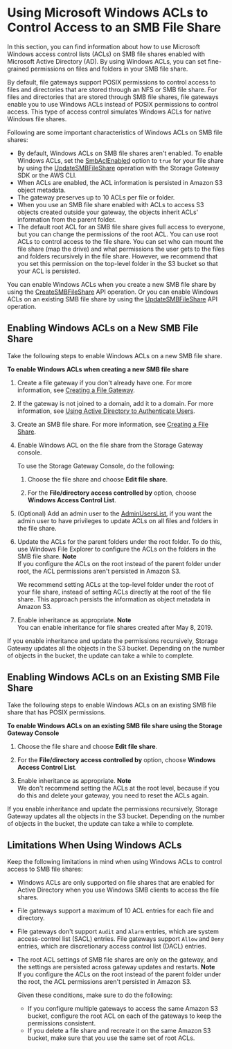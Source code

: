 # Using Microsoft Windows ACLs to Control Access to an SMB File Share<a name="smb-acl"></a>

In this section, you can find information about how to use Microsoft Windows access control lists \(ACLs\) on SMB file shares enabled with Microsoft Active Directory \(AD\)\. By using Windows ACLs, you can set fine\-grained permissions on files and folders in your SMB file share\. 

By default, file gateways support POSIX permissions to control access to files and directories that are stored through an NFS or SMB file share\. For files and directories that are stored through SMB file shares, file gateways enable you to use Windows ACLs instead of POSIX permissions to control access\. This type of access control simulates Windows ACLs for native Windows file shares\. 

Following are some important characteristics of Windows ACLs on SMB file shares:
+ By default, Windows ACLs on SMB file shares aren't enabled\. To enable Windows ACLs, set the [SmbAclEnabled](https://docs.aws.amazon.com/storagegateway/latest/APIReference/API_CreateSMBFileShare.html#StorageGateway-CreateSMBFileShare-request-SMBACLEnabled) option to `true` for your file share by using the [UpdateSMBFileShare](https://docs.aws.amazon.com/storagegateway/latest/APIReference/API_UpdateSMBFileShare.html) operation with the Storage Gateway SDK or the AWS CLI\.
+ When ACLs are enabled, the ACL information is persisted in Amazon S3 object metadata\.
+ The gateway preserves up to 10 ACLs per file or folder\.
+ When you use an SMB file share enabled with ACLs to access S3 objects created outside your gateway, the objects inherit ACLs' information from the parent folder\.
+ The default root ACL for an SMB file share gives full access to everyone, but you can change the permissions of the root ACL\. You can use root ACLs to control access to the file share\. You can set who can mount the file share \(map the drive\) and what permissions the user gets to the files and folders recursively in the file share\. However, we recommend that you set this permission on the top\-level folder in the S3 bucket so that your ACL is persisted\. 

You can enable Windows ACLs when you create a new SMB file share by using the [CreateSMBFileShare](https://docs.aws.amazon.com/storagegateway/latest/APIReference/API_CreateSMBFileShare.html) API operation\. Or you can enable Windows ACLs on an existing SMB file share by using the [UpdateSMBFileShare](https://docs.aws.amazon.com/storagegateway/latest/APIReference/API_UpdateSMBFileShare.html) API operation\.

## Enabling Windows ACLs on a New SMB File Share<a name="enable-acl-new-fileshare"></a>

Take the following steps to enable Windows ACLs on a new SMB file share\.

**To enable Windows ACLs when creating a new SMB file share**

1. Create a file gateway if you don't already have one\. For more information, see [Creating a File Gateway](create-file-gateway.md)\. 

1. If the gateway is not joined to a domain, add it to a domain\. For more information, see [Using Active Directory to Authenticate Users](managing-gateway-file.md#enable-ad-settings)\. 

1. Create an SMB file share\. For more information, see [Creating a File Share](GettingStartedCreateFileShare.md)\. 

1. Enable Windows ACL on the file share from the Storage Gateway console\.

   To use the Storage Gateway Console, do the following:

   1. Choose the file share and choose **Edit file share**\.

   1. For the **File/directory access controlled by** option, choose **Windows Access Control List**\.

1. \(Optional\) Add an admin user to the [AdminUsersList](https://docs.aws.amazon.com/storagegateway/latest/APIReference/API_CreateSMBFileShare.html#StorageGateway-CreateSMBFileShare-request-AdminUserList), if you want the admin user to have privileges to update ACLs on all files and folders in the file share\.

1. Update the ACLs for the parent folders under the root folder\. To do this, use Windows File Explorer to configure the ACLs on the folders in the SMB file share\.
**Note**  
If you configure the ACLs on the root instead of the parent folder under root, the ACL permissions aren't persisted in Amazon S3\.

   We recommend setting ACLs at the top\-level folder under the root of your file share, instead of setting ACLs directly at the root of the file share\. This approach persists the information as object metadata in Amazon S3\.

1. Enable inheritance as appropriate\.
**Note**  
You can enable inheritance for file shares created after May 8, 2019\. 

If you enable inheritance and update the permissions recursively, Storage Gateway updates all the objects in the S3 bucket\. Depending on the number of objects in the bucket, the update can take a while to complete\. 

## Enabling Windows ACLs on an Existing SMB File Share<a name="enable-acl-existing-fileshare"></a>

Take the following steps to enable Windows ACLs on an existing SMB file share that has POSIX permissions\.

**To enable Windows ACLs on an existing SMB file share using the Storage Gateway Console**

1. Choose the file share and choose **Edit file share**\.

1. For the **File/directory access controlled by** option, choose **Windows Access Control List**\.

1. Enable inheritance as appropriate\.
**Note**  
We don't recommend setting the ACLs at the root level, because if you do this and delete your gateway, you need to reset the ACLs again\.

If you enable inheritance and update the permissions recursively, Storage Gateway updates all the objects in the S3 bucket\. Depending on the number of objects in the bucket, the update can take a while to complete\. 

## Limitations When Using Windows ACLs<a name="acl-limits"></a>

Keep the following limitations in mind when using Windows ACLs to control access to SMB file shares:
+ Windows ACLs are only supported on file shares that are enabled for Active Directory when you use Windows SMB clients to access the file shares\.
+ File gateways support a maximum of 10 ACL entries for each file and directory\.
+ File gateways don't support `Audit` and `Alarm` entries, which are system access\-control list \(SACL\) entries\. File gateways support `Allow` and `Deny` entries, which are discretionary access control list \(DACL\) entries\. 
+ The root ACL settings of SMB file shares are only on the gateway, and the settings are persisted across gateway updates and restarts\. 
**Note**  
If you configure the ACLs on the root instead of the parent folder under the root, the ACL permissions aren't persisted in Amazon S3\.

  Given these conditions, make sure to do the following:
  + If you configure multiple gateways to access the same Amazon S3 bucket, configure the root ACL on each of the gateways to keep the permissions consistent\.
  + If you delete a file share and recreate it on the same Amazon S3 bucket, make sure that you use the same set of root ACLs\.